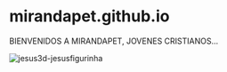 # mirandapet.github.io


BIENVENIDOS A MIRANDAPET, JOVENES CRISTIANOS...


![jesus3d-jesusfigurinha](https://github.com/user-attachments/assets/27a2b03d-8fa8-447b-bcd8-0e4abe7186e7)
